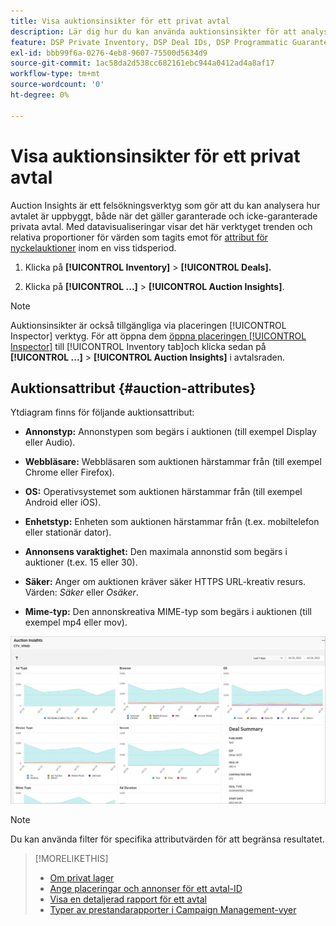 ```yaml
---
title: Visa auktionsinsikter för ett privat avtal
description: Lär dig hur du kan använda auktionsinsikter för att analysera den privata erbjudandets sammansättning.
feature: DSP Private Inventory, DSP Deal IDs, DSP Programmatic Guaranteed Deals
exl-id: bbb99f6a-0276-4eb8-9607-75500d5634d9
source-git-commit: 1ac58da2d538cc682161ebc944a0412ad4a8af17
workflow-type: tm+mt
source-wordcount: '0'
ht-degree: 0%

---
```


# Visa auktionsinsikter för ett privat avtal

Auction Insights är ett felsökningsverktyg som gör att du kan analysera hur avtalet är uppbyggt, både när det gäller garanterade och icke-garanterade privata avtal. Med datavisualiseringar visar det här verktyget trenden och relativa proportioner för värden som tagits emot för [attribut för nyckelauktioner](#auction-attributes) inom en viss tidsperiod.

1. Klicka på **[!UICONTROL Inventory]** > **[!UICONTROL Deals].**

1. Klicka på  **[!UICONTROL ...]** > **[!UICONTROL Auction Insights]**.

>[!NOTE]
>
>Auktionsinsikter är också tillgängliga via placeringen [!UICONTROL Inspector] verktyg. För att öppna dem [öppna placeringen [!UICONTROL Inspector]](/help/dsp/campaign-management/reports/placement-details-view.md) till [!UICONTROL Inventory tab]och klicka sedan på **[!UICONTROL ...]** > **[!UICONTROL Auction Insights]** i avtalsraden.

## Auktionsattribut {#auction-attributes}

Ytdiagram finns för följande auktionsattribut:

* **Annonstyp:** Annonstypen som begärs i auktionen (till exempel Display eller Audio).

* **Webbläsare:** Webbläsaren som auktionen härstammar från (till exempel Chrome eller Firefox).

* **OS:** Operativsystemet som auktionen härstammar från (till exempel Android eller iOS).

* **Enhetstyp:** Enheten som auktionen härstammar från (t.ex. mobiltelefon eller stationär dator).

* **Annonsens varaktighet:** Den maximala annonstid som begärs i auktioner (t.ex. 15 eller 30).

* **Säker:** Anger om auktionen kräver säker HTTPS URL-kreativ resurs. Värden: <i>Säker</i> eller <i>Osäker</i>.

* **Mime-typ:** Den annonskreativa MIME-typ som begärs i auktionen (till exempel mp4 eller mov).

![auktionsinsikter](/help/dsp/assets/auction-insights.png)

>[!NOTE]
>
>Du kan använda filter för specifika attributvärden för att begränsa resultatet.

>[!MORELIKETHIS]
>
>* [Om privat lager](private-inventory-about.md)
>* [Ange placeringar och annonser för ett avtal-ID](deal-id-attach-placements.md)
>* [Visa en detaljerad rapport för ett avtal](deal-view-report.md)
>* [Typer av prestandarapporter i Campaign Management-vyer](/help/dsp/campaign-management/reports/campaign-reports-about.md)
